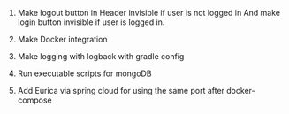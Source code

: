 1. Make logout button in Header invisible if user is not logged in
And make login button invisible if user is logged in.

2. Make Docker integration

3. Make logging with logback with gradle config
4. Run executable scripts for mongoDB
5. Add Eurica via spring cloud for using the same port after docker-compose
